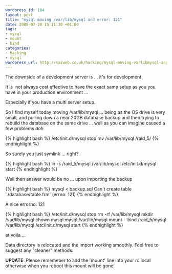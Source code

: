 ```yaml
--- 
wordpress_id: 104
layout: post
title: "mysql moving /var/lib/mysql and error: 121"
date: 2008-07-28 15:11:30 +01:00
tags: 
- mysql
- mount
- bind
categories: 
- hacking
- mysql
wordpress_url: http://saiweb.co.uk/hacking/mysql-moving-varlibmysql-and-error-121
---
```

The downside of a development server is ... it's for development.

It is  not always cost effective to have the exact same setup as you you have in your production environment ...

Especially if you have a multi server setup.

So I find myself today moving /var/lib/mysql ... being as the OS drive is very small, and pulling down a near 20GB database backup and then trying to rebuild the database on the same drive ... well as you can imagine caused a few problems *doh*

{% highlight bash %}
/etc/init.d/mysql stop
mv /var/lib/mysql /raid_5/
{% endhighlight %}

So surely you just symlink ... right?

{% highlight bash %}
ln -s /raid_5/mysql /var/lib/mysql
/etc/init.d/mysql start
{% endhighlight %}

Well then answer would be no ... upon importing the backup

{% highlight bash %}
mysql &lt; backup.sql
Can't create table './database/table.frm' (errno: 121)
{% endhighlight %}

A nice errorno: 121

{% highlight bash %}
/etc/init.d/mysql stop
rm -rf /var/lib/mysql
mkdir /var/lib/mysql
chown mysql:mysql /var/lib/mysql
mount --bind /raid_5/mysql /var/lib/mysql
/etc/init.d/mysql start
{% endhighlight %}

et voila ...

Data directory is relocated and the import working smoothly. Feel free to suggest any "cleaner" methods.

<strong>UPDATE</strong>: Please rememeber to add the 'mount' line into your rc.local otherwise when you reboot this mount will be gone!
